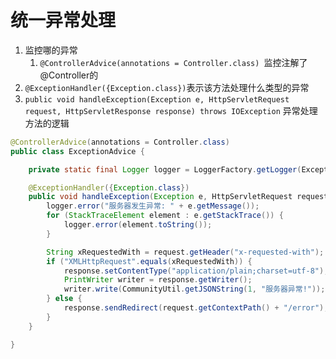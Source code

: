 # 统一异常处理

1. 监控哪的异常
   1. `@ControllerAdvice(annotations = Controller.class) `监控注解了@Controller的
2.  `@ExceptionHandler({Exception.class})`表示该方法处理什么类型的异常
3.  `public void handleException(Exception e, HttpServletRequest request, HttpServletResponse response) throws IOException` 异常处理方法的逻辑

```java
@ControllerAdvice(annotations = Controller.class)
public class ExceptionAdvice {

    private static final Logger logger = LoggerFactory.getLogger(ExceptionAdvice.class);

    @ExceptionHandler({Exception.class})
    public void handleException(Exception e, HttpServletRequest request, HttpServletResponse response) throws IOException {
        logger.error("服务器发生异常: " + e.getMessage());
        for (StackTraceElement element : e.getStackTrace()) {
            logger.error(element.toString());
        }

        String xRequestedWith = request.getHeader("x-requested-with");
        if ("XMLHttpRequest".equals(xRequestedWith)) {
            response.setContentType("application/plain;charset=utf-8");
            PrintWriter writer = response.getWriter();
            writer.write(CommunityUtil.getJSONString(1, "服务器异常!"));
        } else {
            response.sendRedirect(request.getContextPath() + "/error");
        }
    }

}
```

